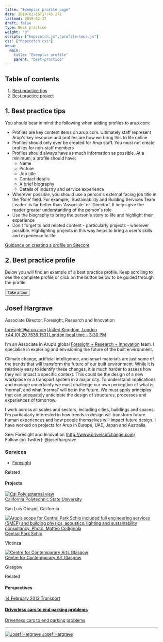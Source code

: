 ```yaml
---
title: "Exemplar profile page"
date: 2019-02-16T17:46:27Z
lastmod: 2019-02-17
draft: false
type: Best practice
weight: "3"
scripts: ["hopscotch.js","profile-tour.js"]
css: ["hopscotch.css"]
menu:
  main:
    title: "Exemplar profile"
    parent: "best-practice"
---
```


<section class="container" id="">
	<div class="rich-text">
		<div class="reveal rich-text__content">
			<h2>Table of contents</h2>
		</div>
	</div>
</section>
<section class="container">
	<div class="menu_row">
		<div class="menu_section two">
			<ol class="header-list">
				<li>
					<a href="#tips">Best practice tips</a>
				</li>
				<li>
					<a href="#profile">Best practice project</a>
				</li>
			</ol>
		</div>
		<div class="menu_section two"></div>
	</div>
</section>
<section class="container" id="tips">
	<div class="rich-text">
		<div class="reveal rich-text__content">
			<h2>1. Best practice tips</h2>
			<p></p>
			<p>You should bear in mind the following when adding profiles to arup.com:</p>
			<ul>
				<li>Profiles are key content items on arup.com. Ultimately staff represent Arup's key resource and profiles are how we bring this to life online</li>
				<li>Profiles should only ever be created for Arup staff. You must not create profiles for non-staff members</li>
				<li>Profiles should always have as much information as possible. At a minimum, a profile should have:
					<ul>
						<li>Name</li>
						<li>Picture</li>
						<li>Job title</li>
						<li>Contact details</li>
						<li>A brief biography</li>
						<li>Details of industry and service experience</li>
					</ul>
				</li>
				<li>Wherever possible, you should use a person's external facing job title in the 'Role' field. For example, 'Sustainability and Building Services Team Leader' is far better than 'Associate' or 'Director'. It helps give the reader greater understanding of the person's role</li>
				<li>Use the biography to bring the person's story to life and highlight their experience</li>
				<li>Don't forget to add related content - particularly projects - wherever possible. Highlighting projects in this way helps to bring a user's skills and experience to life</li>
			</ul>
			<p><a href="/creating-pages/creating-profiles/">Guidance on creating a profile on Sitecore</a></p>
		</div>
	</div>
</section>
<section class="container" id="profile">
	<div class="rich-text">
		<div class="reveal rich-text__content">
			<h2>2. Best practice profile</h2>
			<p>Below you will find an example of a best practice profile. Keep scrolling to see the complete profile or click on the button below to be guided through the profile.</p><button class="btn btn-large btn-primary" id="startTourBtn">Take a tour</button>
		</div>
	</div>
</section>
<article class="text-content">
	<section class="container container--3col">
		<div class="col col__main">
			<div class="profile-header reveal">
				<div class="profile-header__top">
					<div class="profile-header__pic-wrap" id="step-1">
						<div class="profile-header__pic" style="background-image: url('https://www.arup.com/-/media/arup/images/people/j/josef-hargrave--arup-university-groupc-paul-carstairsarup.jpg?gray=1&amp;hash=7C3533184E8AE8384BB95FF8EDFF9A4EDE35F3A0')"></div>
					</div>
					<div class="profile-header__name">
						<h2>Josef Hargrave</h2>
						<p class="position" id="step-2">Associate Director, Foresight, Research and Innovation</p>
					</div>
				</div>
				<div class="profile-header__details" id="step-3">
					<div class="col">
						<a class="text-icon text-icon--italic" href="mailto:foresight@arup.com" onclick="dataLayer.push({'dataLayer.linkInfo.cat':'External Clicks - Email'});"><span class="icon icon-contact" data-grunticon-embed=""></span>foresight@arup.com</a> <a class="text-icon text-icon--italic" href="#"><span class="icon icon-location" data-grunticon-embed=""></span> United Kingdom<span>,</span> London</a>
					</div>
					<div class="col">
						<a class="text-icon text-icon--italic" href="tel:+4402076361531"><span class="icon icon-phone" data-grunticon-embed=""></span>+44 (0) 20 7636 1531 <span class="footnote">London local time - 3:30 PM</span></a>
					</div>
				</div>
			</div>
			<div class="profile-content reveal" id="step-4">
				<p class="intro"></p>
				<p>I&rsquo;m an Associate in Arup&rsquo;s global <a href="https://www.arup.com/expertise/services/advisory-services/foresight">Foresight + Research + Innovation</a> team. I specialise in exploring and envisioning the future of the built environment.</p>
				<p>Climate change, artificial intelligence, and smart materials are just some of the trends that will transform the future of our built environment. While it is relatively easy to identify these changes, it is much harder to assess how they will impact a specific context. This could be the design of a new workplace or a transport system in a major city. To understand implications and manage uncertainty we must challenge our own perception of what is &lsquo;normal&rsquo;, and what &lsquo;normal&rsquo; will be in the future. We must apply principles that can adequately anticipate the design of structures, processes and experiences of tomorrow.</p>
				<p>I work across all scales and sectors, including cities, buildings and spaces. I&rsquo;m particularly interested in how trends in design will transform future human experiences and how people themselves will impact future design. I have worked on projects for Arup in Europe, UAE, Japan and Australia.&nbsp;</p>
				<p>See: Foresight and Innovation (<a href="http://www.driversofchange.com" target="_blank">http://www.driversofchange.com</a>)<br>
				Follow (on Twitter): @josefhargrave</p>
			</div>
		</div>
		<div class="profile-tags">
			<div class="profile-tags__list" id="step-5">
				<h3>Services</h3>
				<ul>
					<li>
						<a class="tag" href="#">Foresight</a>
					</li>
				</ul>
			</div>
		</div>
	</section>
	<section class="highlight-section highlight-section--spaced">
		<div class="container container--3col related reveal" id="step-6">
			<p class="footnote">Related</p>
			<h4>Projects</h4>
			<div class="related-projects">
				<div class="related-project">
					<a class="img-wrap" href="#"><img alt="Cal Poly external view" src="https://www.arup.com/-/media/arup/images/projects/c/california-polytechnic-state-university/california_polytechnic_university_san_luis_obispo_energy_audit__arup.jpg?h=1125&amp;w=2000&amp;hash=F412EA0E9DC77FE7CFD9781D2EDB143FF7F2FF99"></a>
					<div class="related-project__content">
						<a class="h5" href="#">California Polytechnic State University</a>
						<p class="text-light">San Luis Obispo, California</p><a class="cta cta--black cta--notext cta--small" href="#"><span class="icon icon-oval" data-grunticon-embed=""></span> <span></span></a>
					</div>
				</div>
				<div class="related-project">
					<a class="img-wrap" href="#"><img alt="Arup’s scope for Central Park Schio included full engineering services (SMEP) and building physics, acoustics, lighting and sustainability consultancy. Photo: Matteo Codignola" src="https://www.arup.com/-/media/arup/images/projects/c/central-park-schio/2000x1125-central_park_schio__arup.jpg?h=1125&amp;w=2000&amp;hash=92620753D848F0255A4308CFF2C0C629031CFAA2"></a>
					<div class="related-project__content">
						<a class="h5" href="#">Central Park Schio</a>
						<p class="text-light">Vicenza</p><a class="cta cta--black cta--notext cta--small" href="#"><span class="icon icon-oval" data-grunticon-embed=""></span> <span></span></a>
					</div>
				</div>
				<div class="related-project">
					<a class="img-wrap" href="#"><img alt="Centre for Contemporary Arts Glasgow" src="https://www.arup.com/-/media/arup/images/projects/c/centre-for-contemporary-art-glasgow/2000-x-1125-centre_for_contemporary_arts_glasgow__martin_clark_centre_for_contemporary_arts-(1).jpg?h=1125&amp;w=2000&amp;hash=504C09C18B9237D5C3837FBEBF0FB7891223AF81"></a>
					<div class="related-project__content">
						<a class="h5" href="#">Centre for Contemporary Art Glasgow</a>
						<p class="text-light">Glasgow</p><a class="cta cta--black cta--notext cta--small" href="#"><span class="icon icon-oval" data-grunticon-embed=""></span> <span></span></a>
					</div>
				</div>
			</div>
		</div>
		<div class="container container--3col related reveal" id="step-7">
			<p class="footnote">Related</p>
			<h4>Perspectives</h4>
			<div class="related-perspectives">
				<div class="related-perspective last">
					<a class="related-perspective__content" href="#">
					<p class="text-small">14 February 2013 <span class="text-light text-sub">Transport</span></p>
					<h4 class="h5">Driverless cars to end parking problems</h4>
					<p class="sub desktop-only">Driverless cars to end parking problems</p>
					<hr>
					<div class="people">
						<img alt="Josef Hargrave" src="https://www.arup.com/-/media/arup/images/people/j/josef-hargrave--arup-university-groupc-paul-carstairsarup.jpg?h=450&amp;w=450&amp;hash=CA2B3BA4E8E2D79CE910D682E90CBD24BF17EF1F"> <span class="people__inner"><span class="bold">Josef Hargrave</span> <span></span></span>
					</div><span class="icon icon-oval" data-grunticon-embed=""></span> <span></span></a>
				</div>
			</div>
		</div>
	</section>
</article>
